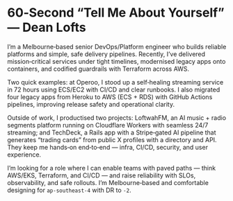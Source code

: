 # 60‑Second “Tell Me About Yourself” — Dean Lofts

I’m a Melbourne‑based senior DevOps/Platform engineer who builds reliable platforms and simple, safe delivery pipelines. Recently, I’ve delivered mission‑critical services under tight timelines, modernised legacy apps onto containers, and codified guardrails with Terraform across AWS.

Two quick examples: at Operoo, I stood up a self‑healing streaming service in 72 hours using ECS/EC2 with CI/CD and clear runbooks. I also migrated four legacy apps from Heroku to AWS (ECS + RDS) with GitHub Actions pipelines, improving release safety and operational clarity.

Outside of work, I productised two projects: LoftwahFM, an AI music + radio segments platform running on Cloudflare Workers with seamless 24/7 streaming; and TechDeck, a Rails app with a Stripe‑gated AI pipeline that generates “trading cards” from public X profiles with a directory and API. They keep me hands‑on end‑to‑end — infra, CI/CD, security, and user experience.

I’m looking for a role where I can enable teams with paved paths — think AWS/EKS, Terraform, and CI/CD — and raise reliability with SLOs, observability, and safe rollouts. I’m Melbourne‑based and comfortable designing for `ap-southeast-4` with DR to `-2`.
